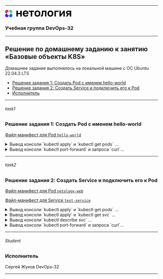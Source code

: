 
---
<img src="../Netology.png" height="24px"/>

### Учебная группа DevOps-32

---

## Решение по домашнему заданию к занятию «Базовые объекты K8S» 

Домашнее задание выполнялось на локальной машине с ОС Ubuntu 22.04.3 LTS

- [Решение задания 1: Создать Pod с именем hello-world](#task1) 
- [Решение задания 2: Создать Service и подключить его к Pod](#task2) 
- [Исполнитель](#student)


---

###### task1
### Решение задания 1: Создать Pod с именем hello-world

[Файл-манифест для Pod `hello-world`](./pod-hello-world.yaml)

<details>
    <summary> Вывод консоли `kubectl apply` и `kubectl get pods` ...  </summary>

```
beatl@Sirius:~/homeworks/K8s/1.2$ kubectl apply -f pod-hello-world.yaml
pod/hello-world created

beatl@Sirius:~/homeworks/K8s/1.2$ kubectl get pods
NAME           READY   STATUS    RESTARTS   AGE
hello-world    1/1     Running   0          32s
```

</details>

<details>
    <summary> Вывод консоли `kubectl port-forward` и запроса `curl`...  </summary>

```
beatl@Sirius:~/homeworks/K8s/1.2$ kubectl port-forward pod/hello-world 8888:8080
Forwarding from 127.0.0.1:8888 -> 8080
Handling connection for 8888
Handling connection for 8888
Handling connection for 8888
................

beatl@Sirius:~/homeworks$ curl 127.0.0.1:8888

Hostname: hello-world

Pod Information:
        -no pod information available-

Server values:
        server_version=nginx: 1.12.2 - lua: 10010

Request Information:
        client_address=127.0.0.1
        method=GET
        real path=/
        query=
        request_version=1.1
        request_scheme=http
        request_uri=http://127.0.0.1:8080/

Request Headers:
        accept=*/*  
        host=127.0.0.1:8888  
        user-agent=curl/8.4.0  

Request Body:
        -no body in request-
```

</details>

---

###### task2
### Решение задания 2: Создать Service и подключить его к Pod

[Файл-манифест для Pod `netology-web`](./pod-netology-web.yaml)

[Файл-манифест для Service `test-service`](./k8s-test-service.yaml)

<details>
    <summary> Вывод консоли `kubectl apply` и `kubectl get pods` ...  </summary>

```
beatl@Sirius:~/homeworks/K8s/1.2$ kubectl apply -f pod-netology-web.yaml
pod/netology-web created

beatl@Sirius:~/homeworks/K8s/1.2$ kubectl get pods
NAME           READY   STATUS    RESTARTS   AGE
hello-world    1/1     Running   0          27m
netology-web   1/1     Running   0          17s

```

</details>

<details>
    <summary> Вывод консоли `kubectl apply` и `kubectl get svc` ...  </summary>

```
beatl@Sirius:~/homeworks/K8s/1.2$ kubectl apply -f k8s-test-service.yaml
service/test-service created

beatl@Sirius:~/homeworks/K8s/1.2$ kubectl get svc -o wide
NAME           TYPE        CLUSTER-IP      EXTERNAL-IP   PORT(S)   AGE     SELECTOR
kubernetes     ClusterIP   10.152.183.1    <none>        443/TCP   4d23h   <none>
test-service   ClusterIP   10.152.183.97   <none>        80/TCP    3m24s   app=beatlapp
```

</details>

<details>
    <summary> Вывод консоли `kubectl describe svc` ...  </summary>

```
beatl@Sirius:~/homeworks$ kubectl describe svc test-service
Name:              test-service
Namespace:         default
Labels:            <none>
Annotations:       <none>
Selector:          app=beatlapp
Type:              ClusterIP
IP Family Policy:  SingleStack
IP Families:       IPv4
IP:                10.152.183.97
IPs:               10.152.183.97
Port:              test-web  80/TCP
TargetPort:        8080/TCP
Endpoints:         10.1.230.245:8080,10.1.230.246:8080
Session Affinity:  None
Events:            <none>
```

</details>

<details>
    <summary> Вывод консоли `kubectl port-forward` и запроса `curl`...  </summary>

```
beatl@Sirius:~/homeworks/K8s/1.2$ kubectl port-forward svc/test-service 30080:80
Forwarding from 127.0.0.1:30080 -> 8080
Handling connection for 30080
Handling connection for 30080
Handling connection for 30080
................

beatl@Sirius:~/homeworks$ curl 127.0.0.1:30080

Hostname: netology-web

Pod Information:
        -no pod information available-

Server values:
        server_version=nginx: 1.12.2 - lua: 10010

Request Information:
        client_address=127.0.0.1
        method=GET
        real path=/
        query=
        request_version=1.1
        request_scheme=http
        request_uri=http://127.0.0.1:8080/

Request Headers:
        accept=*/*  
        host=127.0.0.1:30080  
        user-agent=curl/8.4.0  

Request Body:
        -no body in request-

```

</details>


---

###### Student 
### Исполнитель

Сергей Жуков DevOps-32

---